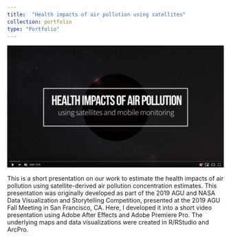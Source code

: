 ```yaml
---
title:  "Health impacts of air pollution using satellites"
collection: portfolio
type: "Portfolio"
---
```

[<img src='/images/still.PNG'>](https://youtu.be/zSZt83-mi6k)


This is a short presentation on our work to estimate the health impacts of air pollution using satellite-derived air pollution concentration estimates. This presentation was originally developed as part of the 2019 AGU and NASA Data Visualization and Storytelling Competition, presented at the 2019 AGU Fall Meeting in San Francisco, CA. Here, I developed it into a short video presentation using Adobe After Effects and Adobe Premiere Pro. The underlying maps and data visualizations were created in R/RStudio and ArcPro.

